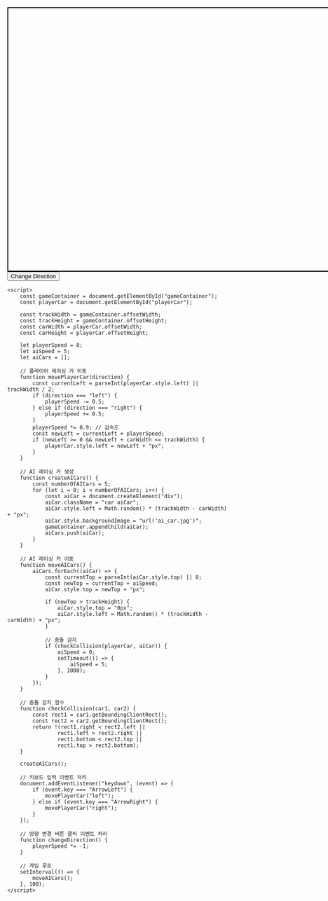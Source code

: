 
 <!DOCTYPE html>
<html lang="en">
<head>
    <meta charset="UTF-8">
    <meta name="viewport" content="width=device-width, initial-scale=1.0">
    <title>Racing Game</title>
    <style>
        #gameContainer {
            position: relative;
            width: 800px;
            height: 600px;
            margin: 0 auto;
            overflow: hidden;
            border: 2px solid black;
        }
        .car {
            position: absolute;
            width: 100px;
            height: 100px;
            background-size: cover;
            bottom: 0;
            transition: left 0.1s linear, top 0.1s linear;
        }
        #playerCar {
            left: 50%;
            transform: translateX(-50%);
        }
        .aiCar {
            background-color: transparent;
        }
    </style>
</head>
<body>
    <div id="gameContainer">
        <div id="playerCar" class="car" style="background-image: url('player_car.jpg')"></div>
    </div>
    <button onclick="changeDirection()">Change Direction</button>

    <script>
        const gameContainer = document.getElementById("gameContainer");
        const playerCar = document.getElementById("playerCar");

        const trackWidth = gameContainer.offsetWidth;
        const trackHeight = gameContainer.offsetHeight;
        const carWidth = playerCar.offsetWidth;
        const carHeight = playerCar.offsetHeight;

        let playerSpeed = 0;
        let aiSpeed = 5;
        let aiCars = [];

        // 플레이어 레이싱 카 이동
        function movePlayerCar(direction) {
            const currentLeft = parseInt(playerCar.style.left) || trackWidth / 2;
            if (direction === "left") {
                playerSpeed -= 0.5;
            } else if (direction === "right") {
                playerSpeed += 0.5;
            }
            playerSpeed *= 0.9; // 감속도
            const newLeft = currentLeft + playerSpeed;
            if (newLeft >= 0 && newLeft + carWidth <= trackWidth) {
                playerCar.style.left = newLeft + "px";
            }
        }

        // AI 레이싱 카 생성
        function createAICars() {
            const numberOfAICars = 5;
            for (let i = 0; i < numberOfAICars; i++) {
                const aiCar = document.createElement("div");
                aiCar.className = "car aiCar";
                aiCar.style.left = Math.random() * (trackWidth - carWidth) + "px";
                aiCar.style.backgroundImage = "url('ai_car.jpg')";
                gameContainer.appendChild(aiCar);
                aiCars.push(aiCar);
            }
        }

        // AI 레이싱 카 이동
        function moveAICars() {
            aiCars.forEach((aiCar) => {
                const currentTop = parseInt(aiCar.style.top) || 0;
                const newTop = currentTop + aiSpeed;
                aiCar.style.top = newTop + "px";

                if (newTop > trackHeight) {
                    aiCar.style.top = "0px";
                    aiCar.style.left = Math.random() * (trackWidth - carWidth) + "px";
                }

                // 충돌 감지
                if (checkCollision(playerCar, aiCar)) {
                    aiSpeed = 0;
                    setTimeout(() => {
                        aiSpeed = 5;
                    }, 1000);
                }
            });
        }

        // 충돌 감지 함수
        function checkCollision(car1, car2) {
            const rect1 = car1.getBoundingClientRect();
            const rect2 = car2.getBoundingClientRect();
            return !(rect1.right < rect2.left || 
                    rect1.left > rect2.right || 
                    rect1.bottom < rect2.top || 
                    rect1.top > rect2.bottom);
        }

        createAICars();

        // 키보드 입력 이벤트 처리
        document.addEventListener("keydown", (event) => {
            if (event.key === "ArrowLeft") {
                movePlayerCar("left");
            } else if (event.key === "ArrowRight") {
                movePlayerCar("right");
            }
        });

        // 방향 변경 버튼 클릭 이벤트 처리
        function changeDirection() {
            playerSpeed *= -1;
        }

        // 게임 루프
        setInterval(() => {
            moveAICars();
        }, 100);
    </script>
</body>
</html>
